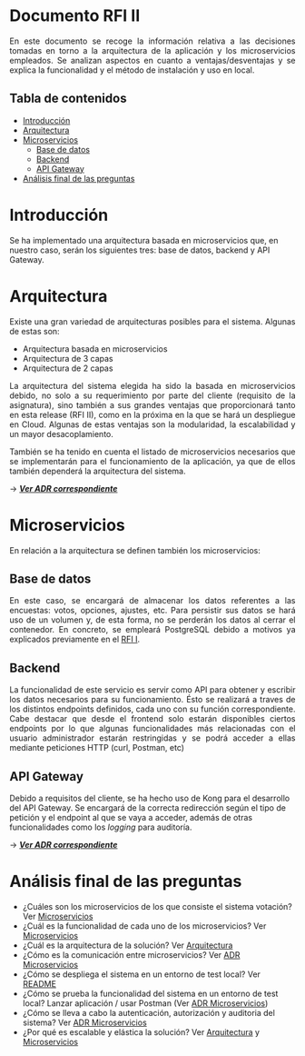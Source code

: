 # Documento RFI II

<div style="text-align: justify!important">

En este documento se recoge la información relativa a las decisiones tomadas en torno a la arquitectura de la aplicación y los microservicios empleados. Se analizan aspectos en cuanto a ventajas/desventajas y se explica la funcionalidad y el método de instalación y uso en local.
</div>
    
## Tabla de contenidos

<!-- TOC -->
- [Introducción](#introducción)
- [Arquitectura](#arquitectura)
- [Microservicios](#microservicios)
  - [Base de datos](#base-de-datos)
  - [Backend](#backend)
  - [API Gateway](#api-gateway)
- [Análisis final de las preguntas](#análisis-final-de-las-preguntas)
<!-- TOC -->

# Introducción

Se ha implementado una arquitectura basada en microservicios que, en nuestro caso, serán los siguientes tres: base de datos, backend y API Gateway.

# Arquitectura
<div style="text-align: justify">
    
Existe una gran variedad de arquitecturas posibles para el sistema. Algunas de estas son:
- Arquitectura basada en microservicios
- Arquitectura de 3 capas
- Arquitectura de 2 capas

La arquitectura del sistema elegida ha sido la basada en microservicios debido, no solo a su requerimiento por parte del cliente (requisito de la asignatura), sino también a sus grandes ventajas que proporcionará tanto en esta release (RFI II), como en la próxima en la que se hará un despliegue en Cloud. Algunas de estas ventajas son la modularidad, la escalabilidad y un mayor desacoplamiento.

También se ha tenido en cuenta el listado de microservicios necesarios que se implementarán para el funcionamiento de la aplicación, ya que de ellos también dependerá la arquitectura del sistema.

→ ***[Ver ADR correspondiente](../ADRs/Infrastructure/Architecture.md)***
</div>

# Microservicios
<div style="text-align: justify">
  
En relación a la arquitectura se definen también los microservicios:
</div>

## Base de datos
<div style="text-align: justify">

En este caso, se encargará de almacenar los datos referentes a las encuestas: votos, opciones, ajustes, etc.
Para persistir sus datos se hará uso de un volumen y, de esta forma, no se perderán los datos al cerrar el contenedor.
En concreto, se empleará PostgreSQL debido a motivos ya explicados previamente en el [RFI I](RFI%20I.md).
</div>

## Backend
<div style="text-align: justify">

La funcionalidad de este servicio es servir como API para obtener y escribir los datos necesarios para su funcionamiento. Ésto se realizará a traves de los distintos endpoints definidos, cada uno con su función correspondiente.
Cabe destacar que desde el frontend solo estarán disponibles ciertos endpoints por lo que algunas funcionalidades más relacionadas con el usuario administrador estarán restringidas y se podrá acceder a ellas mediante peticiones HTTP (curl, Postman, etc)
</div>

## API Gateway
<div style="text-align: justify">
</div>

Debido a requisitos del cliente, se ha hecho uso de Kong para el desarrollo del API Gateway. Se encargará de la correcta redirección según el tipo de petición y el endpoint al que se vaya a acceder, además de otras funcionalidades como los *logging* para auditoría.
</div>

→ ***[Ver ADR correspondiente](../ADRs/Infrastructure/Microservices.md)***

# Análisis final de las preguntas
- ¿Cuáles son los microservicios de los que consiste el sistema votación?
Ver [Microservicios](#microservicios)
- ¿Cuál es la funcionalidad de cada uno de los microservicios?
Ver [Microservicios](#microservicios)
- ¿Cuál es la arquitectura de la solución?
Ver [Arquitectura](#arquitectura)
- ¿Cómo es la comunicación entre microservicios?
Ver [ADR Microservicios](../ADRs/Infrastructure/Microservices.md)
- ¿Cómo se despliega el sistema en un entorno de test local?
Ver [README](../../README.md)
- ¿Cómo se prueba la funcionalidad del sistema en un entorno de test local?
 Lanzar aplicación / usar Postman (Ver [ADR Microservicios](../ADRs/Infrastructure/Microservices.md))
- ¿Cómo se lleva a cabo la autenticación, autorización y auditoria del sistema?
Ver [ADR Microservicios](../ADRs/Infrastructure/Microservices.md)
- ¿Por qué es escalable y elástica la solución?
Ver [Arquitectura](#arquitectura) y [Microservicios](#microservicios)

